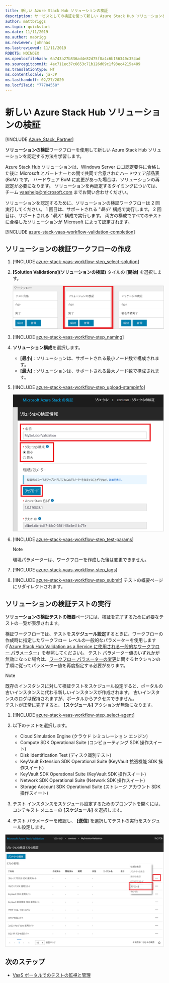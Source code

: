 ```yaml
---
title: 新しい Azure Stack Hub ソリューションの検証
description: サービスとしての検証を使って新しい Azure Stack Hub ソリューションを検証する方法について説明します。
author: mattbriggs
ms.topic: quickstart
ms.date: 11/11/2019
ms.author: mabrigg
ms.reviewer: johnhas
ms.lastreviewed: 11/11/2019
ROBOTS: NOINDEX
ms.openlocfilehash: 6a743a27b836ad4e82d75f8a4c6b156340c354ad
ms.sourcegitcommit: 4ac711ec37c6653c71b126d09c1f93ec4215a489
ms.translationtype: HT
ms.contentlocale: ja-JP
ms.lasthandoff: 02/27/2020
ms.locfileid: "77704558"
---
```

# <a name="validate-a-new-azure-stack-hub-solution"></a>新しい Azure Stack Hub ソリューションの検証

[!INCLUDE [Azure_Stack_Partner](./includes/azure-stack-partner-appliesto.md)]

**ソリューションの検証**ワークフローを使用して新しい Azure Stack Hub ソリューションを認定する方法を学習します。

Azure Stack Hub ソリューションは、Windows Server ロゴ認定要件に合格した後に Microsoft とパートナーとの間で共同で合意されたハードウェア部品表 (BoM) です。 ハードウェア BoM に変更があった場合は、ソリューションの再認定が必要になります。 ソリューションを再認定するタイミングについては、チーム [vaashelp@microsoft.com](mailto:vaashelp@microsoft.com) までお問い合わせください。

ソリューションを認定するために、ソリューションの検証ワークフローは 2 回実行してください。 1 回目は、サポートされる "*最小*" 構成で実行します。 2 回目は、サポートされる "*最大*" 構成で実行します。 両方の構成ですべてのテストに合格したソリューションが Microsoft によって認定されます。

[!INCLUDE [azure-stack-vaas-workflow-validation-completion](includes/azure-stack-vaas-workflow-validation-completion.md)]

## <a name="create-a-solution-validation-workflow"></a>ソリューションの検証ワークフローの作成

1. [!INCLUDE [azure-stack-vaas-workflow-step_select-solution](includes/azure-stack-vaas-workflow-step_select-solution.md)]

3. **[Solution Validations]\(ソリューションの検証\)** タイルの **[開始]** を選択します。

    ![ソリューションの検証ワークフローのタイル](media/tile_validation-solution.png)

4. [!INCLUDE [azure-stack-vaas-workflow-step_naming](includes/azure-stack-vaas-workflow-step_naming.md)]

5. **ソリューション構成**を選択します。
    - **[最小]** : ソリューションは、サポートされる最小ノード数で構成されます。
    - **[最大]** : ソリューションは、サポートされる最大ノード数で構成されます。
6. [!INCLUDE [azure-stack-vaas-workflow-step_upload-stampinfo](includes/azure-stack-vaas-workflow-step_upload-stampinfo.md)]

    ![ソリューションの検証の情報](media/workflow_validation-solution_info.png)

7. [!INCLUDE [azure-stack-vaas-workflow-step_test-params](includes/azure-stack-vaas-workflow-step_test-params.md)]

    > [!NOTE]
    > 環境パラメーターは、ワークフローを作成した後は変更できません。

8. [!INCLUDE [azure-stack-vaas-workflow-step_tags](includes/azure-stack-vaas-workflow-step_tags.md)]
9. [!INCLUDE [azure-stack-vaas-workflow-step_submit](includes/azure-stack-vaas-workflow-step_submit.md)]
    テストの概要ページにリダイレクトされます。

## <a name="run-solution-validation-tests"></a>ソリューションの検証テストの実行

**ソリューションの検証テストの概要**ページには、検証を完了するために必要なテストの一覧が表示されます。

検証ワークフローでは、テストを**スケジュール設定**するときに、ワークフローの作成時に指定したワークフロー レベルの一般的なパラメーターを使用します (「[Azure Stack Hub Validation as a Service に使用される一般的なワークフロー パラメーター](azure-stack-vaas-parameters.md)」を参照してください)。 テスト パラメーター値のいずれかが無効になった場合は、[ワークフロー パラメーターの変更](azure-stack-vaas-monitor-test.md#change-workflow-parameters)に関するセクションの手順に従ってパラメーター値を再度指定する必要があります。

> [!NOTE]
> 既存のインスタンスに対して検証テストをスケジュール設定すると、ポータルの古いインスタンスに代わる新しいインスタンスが作成されます。 古いインスタンスのログは保持されますが、ポータルからアクセスできません。  
テストが正常に完了すると、 **[スケジュール]** アクションが無効になります。

1. [!INCLUDE [azure-stack-vaas-workflow-step_select-agent](includes/azure-stack-vaas-workflow-step_select-agent.md)]

2. 以下のテストを選択します。
    - Cloud Simulation Engine (クラウド シミュレーション エンジン)
    - Compute SDK Operational Suite (コンピューティング SDK 操作スイート)
    - Disk Identification Test (ディスク識別テスト)
    - KeyVault Extension SDK Operational Suite (KeyVault 拡張機能 SDK 操作スイート)
    - KeyVault SDK Operational Suite (KeyVault SDK 操作スイート)
    - Network SDK Operational Suite (Network SDK 操作スイート)
    - Storage Account SDK Operational Suite (ストレージ アカウント SDK 操作スイート)

3. テスト インスタンスをスケジュール設定するためのプロンプトを開くには、コンテキスト メニューの **[スケジュール]** を選択します。

4. テスト パラメーターを確認し、 **[送信]** を選択してテストの実行をスケジュール設定します。

![ソリューションの検証テストをスケジュール設定する](media/workflow_validation-solution_schedule-test.png)

## <a name="next-steps"></a>次のステップ

- [VaaS ポータルでのテストの監視と管理](azure-stack-vaas-monitor-test.md)